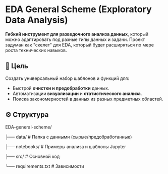 # EDA General Scheme (Exploratory Data Analysis) 

**Гибкий инструмент для разведочного анализа данных**, который можно адаптировать под разные типы данных и задачи. Проект задуман как "скелет" для EDA, который будет расширяться по мере роста технических навыков.

## 🎯 Цель
Создать универсальный набор шаблонов и функций для:
- Быстрой **очистки и предобработки** данных.
- Автоматизации **визуализации** и **статистического анализа**.
- Поиска закономерностей в данных из разных предметных областей.

## ⚙️ Структура
EDA-general-scheme/

├── data/ # Папка с данными (сырые/предобработанные)

├── notebooks/ # Примеры анализа и шаблоны Jupyter

├── src/ # Основной код

└── requirements.txt # Зависимости
